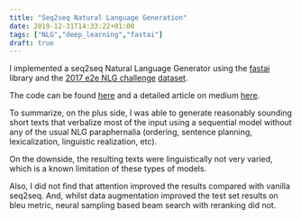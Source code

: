 ```yaml
---
title: "Seq2seq Natural Language Generation"
date: 2019-12-31T14:33:22+01:00
tags: ["NLG","deep_learning","fastai"]
draft: true
---
```


I implemented a seq2seq Natural Language Generator using the [fastai](https://www.fast.ai/) library and the [2017 e2e NLG challenge](http://www.macs.hw.ac.uk/InteractionLab/E2E/) [dataset](https://github.com/tuetschek/e2e-dataset).
<!--more-->

The code can be found [here](https://github.com/nadjet/e2e_nlg) and a detailed article on medium [here](https://medium.com/analytics-vidhya/seq2seq-nlg-the-good-the-bad-and-the-ugly-8de0a05d9da1).

To summarize, on the plus side, I was able to generate reasonably sounding short texts that verbalize most of the input using a sequential model without any of the usual NLG paraphernalia (ordering, sentence planning, lexicalization, linguistic realization, etc). 

On the downside, the resulting texts were linguistically not very varied, which is a known limitation of these types of models. 

Also, I did not find that attention improved the results compared with vanilla seq2seq. And, whilst data augmentation improved the test set results on bleu metric, neural sampling based beam search with reranking did not.
